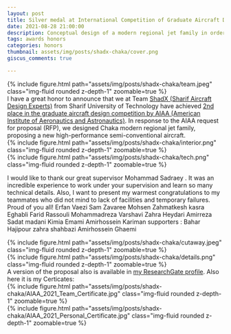 ```yaml
---
layout: post
title: Silver medal at International Competition of Graduate Aircraft Design 2020-2021 held by AIAA🥈
date: 2021-08-28 21:00:00
description: Conceptual design of a modern regional jet family in order to reduce at least  20% of block fuel compared with available aircrafts
tags: awards honors
categories: honors
thumbnail: assets/img/posts/shadx-chaka/cover.png
giscus_comments: true

---
```

<div class="row mt-3">
    <div class="col-sm mt-3 mt-md-0">
        {% include figure.html path="assets/img/posts/shadx-chaka/team.jpeg" class="img-fluid rounded z-depth-1" zoomable=true %}
    </div>
    </div>
I have a great honor to announce that we at Team <a href="https://ae.sharif.edu/blog/2021/09/01/shadx-2021-team-awarded-the-2-nd-place-in-aiaa-design-competition">ShadX (Sharif Aircraft Design Experts)</a> from Sharif University of Technology have achieved <a href="https://www.aiaa.org/get-involved/students-educators/Design-Competitions/2020-2021-design-competition-winning-reports"> 2nd place in the graduate aircraft design competition by AIAA (American Institute of Aeronautics and Astronautics)</a>. In response to the AIAA request for proposal (RFP), we designed Chaka modern regional jet family, proposing a new high-performance semi-conventional aircraft.
<div class="row mt-3">
    <div class="col-sm mt-3 mt-md-0">
        {% include figure.html path="assets/img/posts/shadx-chaka/interior.png" class="img-fluid rounded z-depth-1" zoomable=true %}
    </div>
    <div class="col-sm mt-3 mt-md-0">
        {% include figure.html path="assets/img/posts/shadx-chaka/tech.png" class="img-fluid rounded z-depth-1" zoomable=true %}
    </div>
</div>

I would like to thank our great supervisor Mohammad Sadraey . It was an incredible experience to work under your supervision and learn so many technical details. Also, I want to present my warmest congratulations to my teammates who did not mind to lack of facilities and temporary failures. Proud of you all!
Erfan Vaezi Sam Zavaree Mohsen Zahmatkesh kasra Eghabli Farid Rassouli Mohammadreza Varshavi Zahra Heydari Amirreza Sadat madani Kimia Emami Amirhossein Kariman
supporters : Bahar Hajipour zahra shahbazi Amirhossein Ghaemi
<div class="row mt-3">
    <div class="col-sm mt-3 mt-md-0">
        {% include figure.html path="assets/img/posts/shadx-chaka/cutaway.jpeg" class="img-fluid rounded z-depth-1" zoomable=true %}
    </div>
    <div class="col-sm mt-3 mt-md-0">
        {% include figure.html path="assets/img/posts/shadx-chaka/details.png" class="img-fluid rounded z-depth-1" zoomable=true %}
    </div>
</div>
A version of the proposal also is available in <a href="http://dx.doi.org/10.13140/RG.2.2.20347.64802">my ResearchGate profile</a>.
Also here it is my Certicates:


<div class="row mt-3">
    <div class="col-sm mt-3 mt-md-0">
        {% include figure.html path="assets/img/posts/shadx-chaka/AIAA_2021_Team_Certificate.jpg" class="img-fluid rounded z-depth-1" zoomable=true %}
    </div>
    <div class="col-sm mt-3 mt-md-0">
        {% include figure.html path="assets/img/posts/shadx-chaka/AIAA_2021_Personal_Certificate.jpg" class="img-fluid rounded z-depth-1" zoomable=true %}
    </div>
</div>


